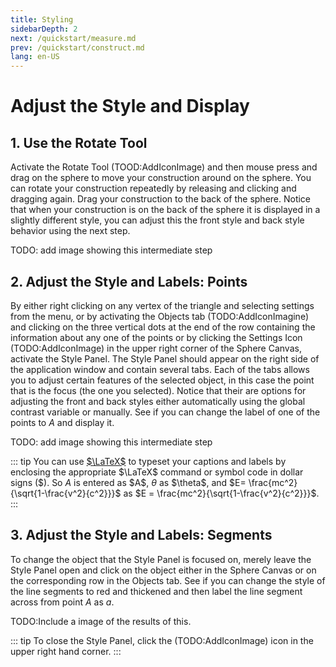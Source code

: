 ```yaml
---
title: Styling
sidebarDepth: 2
next: /quickstart/measure.md
prev: /quickstart/construct.md
lang: en-US
---
```


# Adjust the Style and Display

## 1. Use the Rotate Tool

Activate the Rotate Tool (TOOD:AddIconImage) and then mouse press and drag on the sphere to move your construction around on the sphere. You can rotate your construction repeatedly by releasing and clicking and dragging again. Drag your construction to the back of the sphere. Notice that when your construction is on the back of the sphere it is displayed in a slightly different style, you can adjust this the front style and back style behavior using the next step.

TODO: add image showing this intermediate step

## 2. Adjust the Style and Labels: Points

By either right clicking on any vertex of the triangle and selecting settings from the menu, or by activating the Objects tab (TODO:AddIconImagine) and clicking on the three vertical dots at the end of the row containing the information about any one of the points or by clicking the Settings Icon (TODO:AddIconImage) in the upper right corner of the Sphere Canvas, activate the Style Panel. The Style Panel should appear on the right side of the application window and contain several tabs. Each of the tabs allows you to adjust certain features of the selected object, in this case the point that is the focus (the one you selected). Notice that their are options for adjusting the front and back styles either automatically using the global contrast variable or manually. See if you can change the label of one of the points to $A$ and display it.

TODO: add image showing this intermediate step

::: tip
You can use [$\LaTeX$](https://en.wikipedia.org/wiki/LaTeX) to typeset your captions and labels by enclosing the appropriate $\LaTeX$ command or symbol code in dollar signs ($).  So $A$ is entered as \$A\$, $\theta$ as \$\theta\$, and $E= \frac{mc^2}{\sqrt{1-\frac{v^2}{c^2}}}$ as \$E = \frac{mc^2}{\sqrt{1-\frac{v^2}{c^2}}}\$.
:::

## 3. Adjust the Style and Labels: Segments

To change the object that the Style Panel is focused on, merely leave the Style Panel open and click on the object either in the Sphere Canvas or on the corresponding row in the Objects tab. See if you can change the style of the line segments to red and thickened and then label the line segment across from point $A$ as $a$.

TODO:Include a image of the results of this.

::: tip
To close the Style Panel, click the (TODO:AddIconImage) icon in the upper right hand corner.
:::
